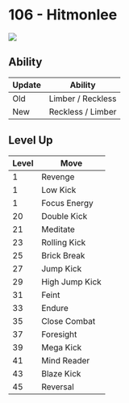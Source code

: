 # 106 - Hitmonlee
![][106]

## Ability

Update | Ability
---    | ---
Old    | Limber / Reckless
New    | Reckless / Limber

## Level Up

Level | Move
---   | ---
  1   | Revenge
  1   | Low Kick
  1   | Focus Energy
 20   | Double Kick
 21   | Meditate
 23   | Rolling Kick
 25   | Brick Break
 27   | Jump Kick
 29   | High Jump Kick
 31   | Feint
 33   | Endure
 35   | Close Combat
 37   | Foresight
 39   | Mega Kick
 41   | Mind Reader
 43   | Blaze Kick
 45   | Reversal



[106]: /img/pokemon/106.png
